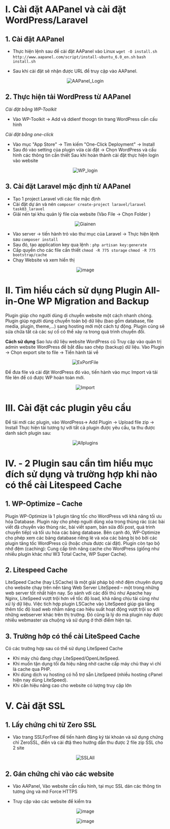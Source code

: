 # I. Cài đặt AAPanel và cài đặt WordPress/Laravel
## 1. Cài đặt AAPanel 
- Thực hiện lệnh sau để cài đặt AAPanel vào Linux
`wget -O install.sh http://www.aapanel.com/script/install-ubuntu_6.0_en.sh`
`bash install.sh`

- Sau khi cài đặt sẽ nhận được URL để truy cập vào AAPanel.

 <div align="center">

 ![AAPanel_Login](https://github.com/user-attachments/assets/609c8f44-0af4-4609-9ef5-b33ee5fc954a)

 </div>
 
## 2. Thực hiện tải WordPress từ AAPanel
*Cài đặt bằng WP-Toolkit*
- Vào WP-Toolkit -> Add và ddienf thoogn tin trang WordPress cần cấu hình 

*Cài đặt bằng one-click*
- Vào mục "App Store" -> Tìm kiếm "One-Click Deployment" -> Install
- Sau đó vào setting của plugin vừa cài đặt -> Chọn WordPress và cấu hình các thông tin cần thiết 
Sau khi hoàn thành cài đặt thực hiện login vào website

<div align="center">

![WP_login](https://github.com/user-attachments/assets/e22f551c-ebd5-4e9b-b6e6-5078f654a858)

</div>

## 3. Cài đặt Laravel mặc định từ AAPanel
- Tạo 1 project Laravel với các file mặc định
- Cài đặt dự án và nén
`composer create-project laravel/laravel task03_laravel`
- Giải nén tại khu quản lý file của website (Vào File -> Chọn Folder )

<div align="center">

![Giainen](https://github.com/user-attachments/assets/226c38d1-c73e-47ae-bfdd-6fe0ef8af8e7)
  
</div>

- Vào server -> tiến hành trỏ vào thư mục của Laravel -> Thực hiện lệnh sau 
`composer install`
- Sau đó, tạo application key qua lệnh : `php artisan key:generate`
- Cấp quyền cho các file cần thiết 
`chmod -R 775 storage`
`chmod -R 775 bootstrap/cache`
- Chạy Website và xem hiển thị 

<div align="center">

![image](https://github.com/user-attachments/assets/4b6ae7e8-8989-484f-9914-ef97f99d1cfb)

</div>

# II. Tìm hiểu cách sử dụng Plugin All-in-One WP Migration and Backup 
Plugin giúp cho người dùng di chuyển website một cách nhanh chóng. Plugin giúp người dùng chuyển toàn bộ dữ liệu (bao gồm database, file media, plugin, theme,…) sang hosting mới một cách tự động. Plugin cũng sẽ sửa chữa tất cả các sự cố có thể xảy ra trong quá trình chuyển đổi.

**Cách sử dụng**
Sao lưu dữ liệu website WordPress cũ
Truy cập vào quản trị admin website WordPress để bắt đầu sao chép (backup) dữ liệu.
Vào Plugin -> Chọn export site to file -> Tiến hành tải về 

<div align="center">
  
  ![ExPortFile](https://github.com/user-attachments/assets/1f599e97-d6fb-4d84-97d8-5fa2b6a4753d)

</div>

Để đưa file và cài đặt WordPress đó vào, tiến hành vào mục Import và tải file lên để có được WP hoàn toàn mới.

<div align="center">
  
![Import](https://github.com/user-attachments/assets/60bfa30d-6cb4-4405-b13b-7892d3881abc)

</div>

# III. Cài đặt các plugin yêu cầu
Để tải mới các plugin, vào WordPress-> Add Plugin -> Upload file zip -> Install 
Thực hiện tải tương tự với tất cả plugin được yêu cầu, ta thu được danh sách plugin sau:

<div align="center">
  
![Allplugins](https://github.com/user-attachments/assets/b090b0bc-3c58-47b0-a4ea-ec947d6318b6)

</div>

# IV. - 2 Plugin sau cần tìm hiểu mục đích sử dụng và trường hợp khi nào có thể cài Litespeed Cache
## 1. WP-Optimize – Cache
Plugin WP-Optimize là 1 plugin tăng tốc cho WordPress với khả năng tối ưu hóa Database. Plugin này cho phép nguời dùng xóa trong thùng rác (các bài viết đã chuyển vào thùng rác, bài viết spam, bản sửa đổi post, quá trình chuyển tiếp) và tối ưu hóa các bảng database. Bên cạnh đó, WP-Optimize cho phép xem các bảng database riêng lẻ và xóa các bảng bị bỏ bởi các plugin tăng tốc WordPress cũ (hoặc chưa được cài đặt). 
Plugin còn tạo bộ nhớ đệm (caching): Cung cấp tính năng cache cho WordPress (giống như nhiều plugin khác như W3 Total Cache, WP Super Cache).

## 2. Litespeed Cache
LiteSpeed Cache (hay LSCache) là một giải pháp bộ nhớ đệm chuyên dụng cho website chạy trên nền tảng Web Server LiteSpeed – một trong những web server tốt nhất hiện nay. So sánh với các đối thủ như Apache hay Nginx, LiteSpeed vượt trội hơn về tốc độ load, khả năng chịu tải cũng như xử lý dữ liệu.
Việc tích hợp plugin LSCache vào LiteSpeed giúp gia tăng thêm tốc độ load web nhằm nâng cao hiệu suất hoạt động vượt trội so với những webserver khác trên thị trường. Đó cũng là lý do mà plugin này được nhiều webmaster ưa chuộng và sử dụng ở thời điểm hiện tại.

## 3. Trường hớp có thể cài LiteSpeed Cache
Có các trường hợp sau có thể sử dụng LiteSpeed Cache 
- Khi máy chủ đang chạy LiteSpeed/OpenLiteSpeed.
- Khi muốn tận dụng tối đa hiệu năng nhờ cache cấp máy chủ thay vì chỉ là cache qua PHP.
- Khi dùng dịch vụ hosting có hỗ trợ sẵn LiteSpeed (nhiều hosting cPanel hiện nay dùng LiteSpeed).
- Khi cần hiệu năng cao cho website có lượng truy cập lớn

# V. Cài đặt SSL
## 1. Lấy chứng chỉ từ Zero SSL 
- Vào trang SSLForFree để tiến hành đăng ký tài khoản và sử dụng chứng chỉ ZeroSSL, điền và cài đtặ theo hướng dẫn thu được 2 file zip SSL cho 2 site

<div align="center">

![SSLAll](https://github.com/user-attachments/assets/d7c3daee-6ff4-45c7-9264-6fe5de87de54)

</div>

## 2. Gán chứng chỉ vào các website 

- Vào AAPanel, Vào website cần cấu hình, tại mục SSL dán các thông tin tương ứng và mở Force HTTPS

<div align="center>

![image](https://github.com/user-attachments/assets/deb4d779-7855-4bf4-9fd0-4e63173dd103)

</div>

- Truy cập vào các website để kiểm tra

<div align="center">
 
![image](https://github.com/user-attachments/assets/341b6223-d65f-4a00-af1d-779fb801f0fc)

![image](https://github.com/user-attachments/assets/a2ffea2c-86af-45f7-ae34-4bbcb71c701a)

</div>


